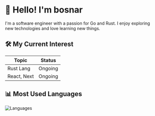 # 👋 Hello! I'm bosnar

I'm a software engineer with a passion for Go and Rust. I enjoy exploring new technologies and love learning new things.

## 🛠️ My Current Interest

| Topic       | Status  |
| ----------- | ------- |
| Rust Lang   | Ongoing |
| React, Next | Ongoing |

## 📊 Most Used Languages

![Languages](https://github-readme-stats.vercel.app/api/top-langs/?username=bosnar&layout=compact&theme=tokyonight)
